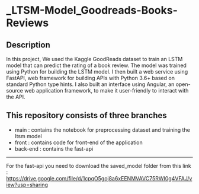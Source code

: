 # _LTSM-Model_Goodreads-Books-Reviews
## Description
In this project, We used the Kaggle GoodReads dataset to train an LSTM model that can predict the rating of a book review. The model was trained using Python  for building the LSTM model. I then built a web service using FastAPI, web framework for building APIs with Python 3.6+ based on standard Python type hints. I also built an interface using Angular, an open-source web application framework, to make it user-friendly to interact with the API.

## This repository consists of three branches 
* main : contains the notebook for preprocessing dataset and training the ltsm model
* front : contains code for front-end of the application
* back-end : contains the fast-api


--------------- 
For the fast-api you need to download the saved_model folder from this link :
https://drive.google.com/file/d/1cpqO5goj8a6xEENMVAVC75RWI0g4VFAJ/view?usp=sharing
